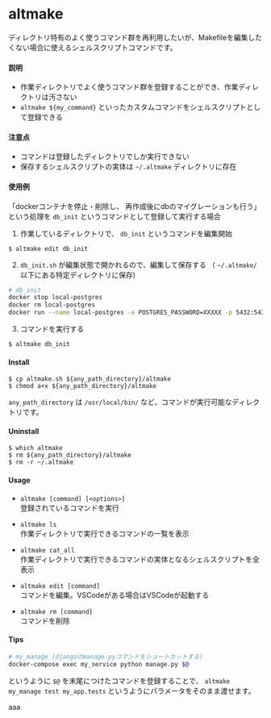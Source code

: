 # altmake
ディレクトリ特有のよく使うコマンド群を再利用したいが、Makefileを編集したくない場合に使えるシェルスクリプトコマンドです。

#### 説明
- 作業ディレクトリでよく使うコマンド群を登録することができ、作業ディレクトリは汚さない
- `altmake ${my_command}` といったカスタムコマンドをシェルスクリプトとして登録できる

#### 注意点
- コマンドは登録したディレクトリでしか実行できない
- 保存するシェルスクリプトの実体は `~/.altmake` ディレクトリに存在

#### 使用例
「dockerコンテナを停止・削除し、 再作成後にdbのマイグレーションも行う」という処理を `db_init` というコマンドとして登録して実行する場合

1. 作業しているディレクトリで、 `db_init` というコマンドを編集開始
```
$ altmake edit db_init
```
2. `db_init.sh` が編集状態で開かれるので、編集して保存する （ `~/.altmake/` 以下にある特定ディレクトリに保存)
```bash
# db_init
docker stop local-postgres
docker rm local-postgres
docker run --name local-postgres -e POSTGRES_PASSWORD=XXXXX -p 5432:5432 -d postgres
```
3. コマンドを実行する
```
$ altmake db_init
```

#### Install
```
$ cp altmake.sh ${any_path_directory}/altmake
$ chmod a+x ${any_path_directory}/altmake
```
`any_path_directory` は `/usr/local/bin/` など、コマンドが実行可能なディレクトリです。

#### Uninstall
```
$ which altmake
$ rm ${any_path_directory}/altmake
$ rm -r ~/.altmake
```

#### Usage
- `altmake [command] [<options>]`  
登録されているコマンドを実行

- `altmake ls`  
作業ディレクトリで実行できるコマンドの一覧を表示

- `altmake cat_all`  
作業ディレクトリで実行できるコマンドの実体となるシェルスクリプトを全表示

- `altmake edit [command]`  
コマンドを編集。VSCodeがある場合はVSCodeが起動する

- `altmake rm [command]`  
コマンドを削除

#### Tips
```bash
# my_manage (djangoのmanage.pyコマンドをショートカットする)
docker-compose exec my_service python manage.py $@
```
というように `$@` を末尾につけたコマンドを登録することで、 `altmake my_manage test my_app.tests` というようにパラメータをそのまま渡せます。

aaa
